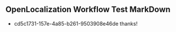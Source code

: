 ## OpenLocalization Workflow Test MarkDown
* cd5c1731-157e-4a85-b261-9503908e46de thanks!

<!--HONumber=Aug16_HO5-->


